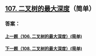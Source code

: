 ## [107. 二叉树的最大深度](https://leetcode-cn.com/problems/merge-two-sorted-lists/)（简单）





### 答案：



#### [上一题（106. 二叉树的最大深度）(简单)](https://github.com/sdwwld/leetCode/blob/master/src/main/java/com/wld/java/leetcode/leetCode0106.md)

#### [下一题（108. 二叉树的最大深度）(简单)](https://github.com/sdwwld/leetCode/blob/master/src/main/java/com/wld/java/leetcode/leetCode0108.md)